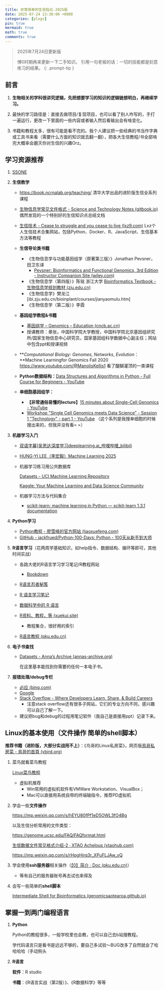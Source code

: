 ```yaml
---
title: 非常简单的生信指北-2025版
date: 2025-07-24 13:30:00 +0800
categories: [plogs]
pin: true
mermaid: true
math: true
comments: true
---
```


> 2025年7月24日更新版
>
> 博0时期再来更新一下二手知识。
> 引用一句老板的话：一切的技能都是刻意练习的结果。
> {: .prompt-tip }


## 前言

1. **生物相关的学科很讲究逻辑，先把想要学习的知识的逻辑链想明白，再继续学习。**

2. 最快的学习路径是：直接去做项目/复现项目，也可以看了别人咋写的，手打一遍运行，更改一下里面的一些内容或者输入然后看输出会有啥变化。

3. 书籍和教程太多，很有可能是看不完的。我个人建议把一些经典的书当作字典或工具书来看（需要什么方面的知识就去翻一翻），把各大生信教程/书全部啃完大概率会磨灭你对生信的兴趣Orz。

## 学习资源推荐

1. [SSONE](https://my.ssonegames.com/)
  
1. **生信教学**

   * https://book.ncrnalab.org/teaching/ 清华大学出品的进阶版生信全系列课程
     
   * [生物信息学常见文件格式 - Science and Technology Notes (gitbook.io) ](https://liuyujie0136.gitbook.io/sci-tech-notes/bioinformatics/file-format)偶然发现的一个特别好的生信知识点总结文档

   * [生信技术 - Cease to struggle and you cease to live (lxz9.com)](https://lxz9.com/) Lxz个人生信技术合集网站，包括Python、Docker、R、JavaScript、生信基本方法等教程

   * **生信导论类书籍**

     * 《生物信息学与功能基因组学（原著第三版）》Jonathan Pevsner，田卫东译
       * [Pevsner: Bioinformatics and Functional Genomics, 3rd Edition - Instructor Companion Site (wiley.com)](https://bcs.wiley.com/he-bcs/Books?action=index&bcsId=9870&itemId=1118581784)
     * 《生物信息学（第四版）》陈铭 浙江大学 [Bioinformatics Textbook - 生物信息学规划教材 (zju.edu.cn)](https://bis.zju.edu.cn/binfo/textbook/)
     * 《生物信息学》樊龙江 [ibi.zju.edu.cn/bioinplant/courses/jianyaomulu.htm]
     * 《生物信息学（第二版）》李霞

   * **基因组学教程&书籍**

     * [基因组学 – Genomics – Education (cncb.ac.cn)](https://ngdc.cncb.ac.cn/education/courses/genomics/)
     * 
       授课教师：章张，中国科学院大学教授，中国科学院北京基因组研究所/国家生物信息中心研究员，国家基因组科学数据中心副主任；网站中包含ppt和授课视频

   * ***Computational Biology*: *Genomes*, *Networks*, *Evolution*：**Machine Learningfor Genomics Fall 2020 https://www.youtube.com/@ManolisKellis1 
     看了醍醐灌顶的一类课程

   * **Python数据结构：**[Data Structures and Algorithms in Python - Full Course for Beginners - YouTube](https://www.youtube.com/watch?v=pkYVOmU3MgA)

   * **单细胞基因组学：**
     
     * **【非常通俗易懂的lecture】**[15 minutes about Single-Cell Genomics - YouTube](https://www.youtube.com/watch?v=NqczY_nDqJE)
     * [Workshop "Single Cell Genomics meets Data Science" - Session 1 "Technology" - part 1 - YouTube](https://www.youtube.com/watch?v=NLHDo2mFY5s) （这个系列是我搜单细胞的时候搜出来的，但我并没有看= =）

2. **机器学习入门**

   * [双语字幕\]吴恩达深度学习deeplearning.ai_哔哩哔哩_bilibili](https://www.bilibili.com/video/BV1FT4y1E74V/?spm_id_from=333.337.search-card.all.click&vd_source=05088a78a7d0edfdd61bc4857110ce3d)
   
   * [HUNG-YI LEE（李宏毅）Machine Learning 2025](https://speech.ee.ntu.edu.tw/~hylee/ml/2025-spring.php)

   * 机器学习练习用公共数据库

     [Datasets - UCI Machine Learning Repository](https://archive.ics.uci.edu/datasets)

     [Kaggle: Your Machine Learning and Data Science Community](https://www.kaggle.com/)

   * 机器学习方法与代码集合
     * [scikit-learn: machine learning in Python — scikit-learn 1.3.1 documentation](https://scikit-learn.org/stable/)

3. **Python学习**

   * [Python教程 - 廖雪峰的官方网站 (liaoxuefeng.com)](https://www.liaoxuefeng.com/wiki/1016959663602400)
   * [GitHub - jackfrued/Python-100-Days: Python - 100天从新手到大师](https://github.com/jackfrued/Python-100-Days)

4. **R语言学习**（花两周学基础知识，如help指令、数据结构、循环等即可，其他时间实战）

   * 各路大佬的R语言学习学习笔记/R教程网站
     
     * [Bookdown](https://bookdown.org/)

   * [R语言忍者秘笈](https://bookdown.org/yihui/r-ninja/)
     
   * [R 语言学习笔记](https://bookdown.org/xiangyun/notesdown/)
     
   * [数据科学中的 R 语言](https://bookdown.org/wangminjie/R4DS/)

   * [R资料、教程，等 (xuekui.site)](https://xuekui.site/source/rweb)

     * 教程集合，很好用的索引

   * [R语言教程 (pku.edu.cn)](https://www.math.pku.edu.cn/teachers/lidf/docs/Rbook/html/_Rbook/index.html)

5. **电子书查找**

   * [Datasets - Anna’s Archive (annas-archive.org)](https://annas-archive.org/datasets)

     在这里基本能找到你需要的任何一本电子书。

6. **报错处理/debug专栏**

   * [必应 (bing.com)](https://www.bing.com/)
   * [Google](https://www.google.com/)
   * [Stack Overflow - Where Developers Learn, Share, & Build Careers](https://stackoverflow.com/)
     * 注意stack overflow还有很多子网站，它们的专业方向不同，感兴趣可以自己了解一下。
   * 建议把bug和debug的过程用笔记软件（我自己是直接用ppt）记录下来。


## Linux的基本使用（文件操作 简单的shell脚本）

**推荐书籍（进阶版，大部分实战用不上）**：《鸟哥的Linux私房菜》，网页版[鳥哥私房菜 - 鳥哥的首頁 (vbird.org)](https://linux.vbird.org/)

1. 菜鸟就看菜鸟教程

   [Linux菜鸟教程](https://www.runoob.com/linux/linux-intro.html)

   * 虚拟机推荐
     * Win常用的虚拟机软件有VMWare Workstation、VisualBox；
     * Mac可以直接用系统自带的终端输指令，推荐PD虚拟机

2. 学会一些**文件操作** 

   https://mp.weixin.qq.com/s/hEYU80fPf1eD5OWL3fO4Bg 

   以及生信分析常用的文件类型：

   https://genome.ucsc.edu/FAQ/FAQformat.html

   [生信数据文件常见格式介绍-2 · XTAO Achelous (xtaohub.com)](https://www.xtaohub.com/BI-solutions/bam-file-format.html)

   https://mp.weixin.qq.com/s/rHpgHirq3r_XPuFLJAw_vQ

3. 学会使用**ssh服务器**相关操作（[【0】简介 · Doc (pku.edu.cn)](https://hpc.pku.edu.cn/_book/)）

   * 等有自己的服务器账号再去试也来得及

4. 会写一些简单的**shell脚本**

   [Intermediate Shell for Bioinformatics (genomicsaotearoa.github.io)](https://genomicsaotearoa.github.io/shell-for-bioinformatics/)

## 掌握一到两门编程语言

1. **Python**

   Python的教程很多，一般学校里也会教，也可以自己去b站搜教程。

   学代码语言只是看书是远远不够的，要自己多试验～BUG改多了自然就会了哈哈哈哈（手动狗头

2. **R语言**

   **软件**：R studio

   **书籍**：《R语言实战（第2版）》、《R数据科学》等等
   
